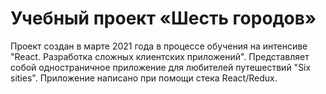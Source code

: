 # Учебный проект «Шесть городов»
Проект создан в марте 2021 года в процессе обучения на интенсиве "React. Разработка сложных клиентских приложений". Представляет собой одностраничное приложение для любителей путешествий "Six sities". Приложение написано при помощи стека React/Redux.

